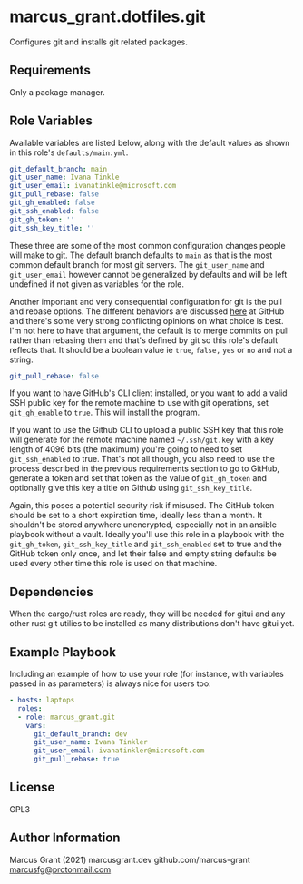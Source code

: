 # marcus_grant.dotfiles.git

Configures git and installs git related packages.

## Requirements

Only a package manager.




## Role Variables

Available variables are listed below, along with the default values as shown in this role's `defaults/main.yml`.

```yaml
git_default_branch: main
git_user_name: Ivana Tinkle
git_user_email: ivanatinkle@microsoft.com
git_pull_rebase: false
git_gh_enabled: false
git_ssh_enabled: false
git_gh_token: ''
git_ssh_key_title: ''
```

These three are some of the most common configuration changes people will make to git. The default branch defaults to `main` as that is the most common default branch for most git servers. The `git_user_name` and `git_user_email` however cannot be generalized by defaults and will be left undefined if not given as variables for the role.

Another important and very consequential configuration for git is the pull and rebase options. The different behaviors are discussed [here](https://docs.github.com/en/repositories/configuring-branches-and-merges-in-your-repository/configuring-pull-request-merges/about-merge-methods-on-github) at GitHub and there's some very strong conflicting opinions on what choice is best. I'm not here to have that argument, the default is to merge commits on pull rather than rebasing them and that's defined by git so this role's default reflects that. It should be a boolean value ie `true`, `false,` `yes` or `no` and not a string.

```yaml
git_pull_rebase: false
```

If you want to have GitHub's CLI client installed, or you want to add a valid SSH public key for the remote machine to use with git operations, set `git_gh_enable` to `true`. This will install the program.

If you want to use the Github CLI to upload a public SSH key that this role will generate for the remote machine named `~/.ssh/git.key` with a key length of 4096 bits (the maximum) you're going to need to set `git_ssh_enabled` to true. That's not all though, you also need to use the process described in the previous requirements section to go to GitHub, generate a token and set that token as the value of `git_gh_token` and optionally give this key a title on Github using `git_ssh_key_title`.

Again, this poses a potential security risk if misused. The GitHub token should be set to a short expiration time, ideally less than a month. It shouldn't be stored anywhere unencrypted, especially not in an ansible playbook without a vault. Ideally you'll use this role in a playbook with the `git_gh_token`, `git_ssh_key_title` and `git_ssh_enabled` set to true and the GitHub token only once, and let their false and empty string defaults be used every other time this role is used on that machine.


Dependencies
------------

When the cargo/rust roles are ready, they will be needed for gitui and any other rust git utilies to be installed as many distributions don't have gitui yet.

Example Playbook
----------------

Including an example of how to use your role (for instance, with variables passed in as parameters) is always nice for users too:

```yaml
- hosts: laptops
  roles:
  - role: marcus_grant.git
    vars:
      git_default_branch: dev
      git_user_name: Ivana Tinkler
      git_user_email: ivanatinkler@microsoft.com
      git_pull_rebase: true
```

License
-------

GPL3

Author Information
------------------

Marcus Grant (2021)
marcusgrant.dev
github.com/marcus-grant
marcusfg@protonmail.com

